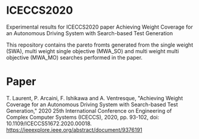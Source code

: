 # ICECCS2020
Experimental results for ICECCS2020 paper Achieving Weight Coverage for an Autonomous Driving System with Search-based Test Generation

This repository contains the pareto fromts generated from the single weight (SWA), multi weight single objective (MWA_SO) and multi weight multi objective (MWA_MO) searches performed in the paper.

# Paper
T. Laurent, P. Arcaini, F. Ishikawa and A. Ventresque, "Achieving Weight Coverage for an Autonomous Driving System with Search-based Test Generation," 2020 25th International Conference on Engineering of Complex Computer Systems (ICECCS), 2020, pp. 93-102, doi: 10.1109/ICECCS51672.2020.00018.
https://ieeexplore.ieee.org/abstract/document/9376191

